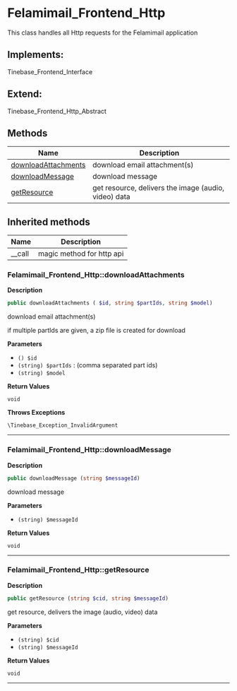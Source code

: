 # Felamimail_Frontend_Http  

This class handles all Http requests for the Felamimail application

## Implements:
Tinebase_Frontend_Interface

## Extend:

Tinebase_Frontend_Http_Abstract

## Methods

| Name | Description |
|------|-------------|
|[downloadAttachments](#felamimail_frontend_httpdownloadattachments)|download email attachment(s)|
|[downloadMessage](#felamimail_frontend_httpdownloadmessage)|download message|
|[getResource](#felamimail_frontend_httpgetresource)|get resource, delivers the image (audio, video) data|

## Inherited methods

| Name | Description |
|------|-------------|
|__call|magic method for http api|



### Felamimail_Frontend_Http::downloadAttachments  

**Description**

```php
public downloadAttachments ( $id, string $partIds, string $model)
```

download email attachment(s) 

if multiple partIds are given, a zip file is created for download 

**Parameters**

* `() $id`
* `(string) $partIds`
: (comma separated part ids)  
* `(string) $model`

**Return Values**

`void`


**Throws Exceptions**


`\Tinebase_Exception_InvalidArgument`


<hr />


### Felamimail_Frontend_Http::downloadMessage  

**Description**

```php
public downloadMessage (string $messageId)
```

download message 

 

**Parameters**

* `(string) $messageId`

**Return Values**

`void`


<hr />


### Felamimail_Frontend_Http::getResource  

**Description**

```php
public getResource (string $cid, string $messageId)
```

get resource, delivers the image (audio, video) data 

 

**Parameters**

* `(string) $cid`
* `(string) $messageId`

**Return Values**

`void`


<hr />

